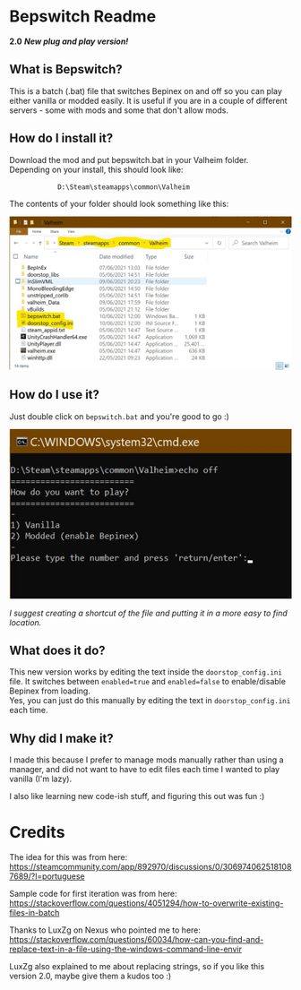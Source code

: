 # Bepswitch Readme

**2.0** ***New plug and play version!***  

## What is Bepswitch?

This is a batch (.bat) file that switches Bepinex on and off so you can play either vanilla or modded easily. It is useful if you are in a couple of different servers - some with mods and some that don't allow mods.  

## How do I install it?

Download the mod and put bepswitch.bat in your Valheim folder.  
Depending on your install, this should look like:

                D:\Steam\steamapps\common\Valheim

The contents of your folder should look something like this:

![Screenshot of Valheim folder](valheim-folder.jpg)

## How do I use it?

Just double click on `bepswitch.bat` and you're good to go :)

![Screenshot of batch file running](screenshot-batch.jpg)

*I suggest creating a shortcut of the file and putting it in a more easy to find location.*

## What does it do?

This new version works by editing the text inside the `doorstop_config.ini` file.
It switches between `enabled=true` and `enabled=false` to enable/disable Bepinex from loading.  
Yes, you can just do this manually by editing the text in `doorstop_config.ini` each time.

## Why did I make it?

I made this because I prefer to manage mods manually rather than using a manager, and did not want to have to edit files each time I wanted to play vanilla (I'm lazy).  

I also like learning new code-ish stuff, and figuring this out was fun :)

# Credits

The idea for this was from here:
https://steamcommunity.com/app/892970/discussions/0/3069740625181087689/?l=portuguese

Sample code for first iteration was from here:
https://stackoverflow.com/questions/4051294/how-to-overwrite-existing-files-in-batch

Thanks to LuxZg on Nexus who pointed me to here: https://stackoverflow.com/questions/60034/how-can-you-find-and-replace-text-in-a-file-using-the-windows-command-line-envir

LuxZg also explained to me about replacing strings, so if you like this version 2.0, maybe give them a kudos too :)
